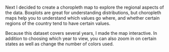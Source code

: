 Next I decided to create a choropleth map to explore the regional aspects of the data. Boxplots are great for understanding distributions, but choropleth maps help you to understand which values go where, and whether certain regions of the country tend to have certain values. 

Because this dataset covers several years, I made the map interactive. In addition to choosing which year to view, you can also zoom in on certain states as well as change the number of colors used.
